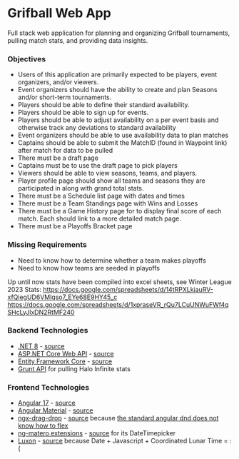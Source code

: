 # Grifball Web App
Full stack web application for planning and organizing Grifball tournaments, pulling match stats, and providing data insights.


### Objectives
- Users of this application are primarily expected to be players, event organizers, and/or viewers.
- Event organizers should have the ability to create and plan Seasons and/or short-term tournaments.
- Players should be able to define their standard availability.
- Players should be able to sign up for events.
- Players should be able to adjust availability on a per event basis and otherwise track any deviations to standard availability
- Event organizers should be able to use availability data to plan matches
- Captains should be able to submit the MatchID (found in Waypoint link) after match for data to be pulled
- There must be a draft page
- Captains must be to use the draft page to pick players
- Viewers should be able to view seasons, teams, and players.
- Player profile page should show all teams and seasons they are participated in along with grand total stats.
- There must be a Schedule list page with dates and times
- There must be a Team Standings page with Wins and Losses
- There must be a Game History page for to display final score of each match. Each should link to a more detailed match page.
- There must be a Playoffs Bracket page


### Missing Requirements
- Need to know how to determine whether a team makes playoffs
- Need to know how teams are seeded in playoffs


Up until now stats have been compiled into excel sheets, see Winter League 2023 Stats:
https://docs.google.com/spreadsheets/d/14tRPXLkjauRV-xfQiegUD6VMlqso7_EYe68E9HY45_c
https://docs.google.com/spreadsheets/d/1xpraseVR_rQu7LCuUNWuFWf4qSHcLyJlxDN2RtMF240

### Backend Technologies
- [.NET 8](https://github.com/dotnet) - [source](https://github.com/dotnet)
- [ASP.NET Core Web API](https://learn.microsoft.com/en-us/aspnet/core) - [source](https://github.com/dotnet/aspnetcore)
- [Entity Framework Core](https://learn.microsoft.com/en-us/ef/core/) - [source](https://github.com/dotnet/efcore)
- [Grunt API](https://github.com/NoahSurprenant/grunt) for pulling Halo Infinite stats

### Frontend Technologies
- [Angular 17](https://angular.io/) - [source](https://github.com/angular/angular)
- [Angular Material](https://material.angular.io/) - [source](https://github.com/angular/components)
- [ngx-drag-drop](https://reppners.github.io/ngx-drag-drop/) - [source](https://github.com/reppners/ngx-drag-drop) because [the standard angular dnd does not know how to flex](https://github.com/angular/components/issues/13372)
- [ng-matero extensions](https://ng-matero.github.io/extensions/) - [source](https://github.com/ng-matero/extensions) for its DateTimepicker
- [Luxon](https://moment.github.io/luxon) - [source](https://github.com/moment/luxon/) because Date + Javascript + Coordinated Lunar Time = :(

